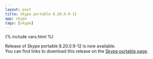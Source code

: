 ```yaml
---
layout: post
title: Skype portable 8.20.0.9-12
app: skype
tags: [skype]
---
```

{% include vars.html %}

Release of Skype portable 8.20.0.9-12 is now available.<br />
You can find links to download this release on the [Skype portable page](/app/skype-portable).